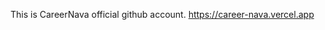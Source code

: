 This is CareerNava official github account. 
https://career-nava.vercel.app

<!---
CareerNava/CareerNava is a ✨ special ✨ repository because its `README.md` (this file) appears on your GitHub profile.
You can click the Preview link to take a look at your changes.
--->

